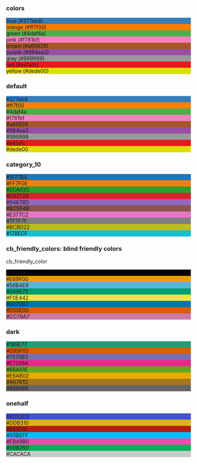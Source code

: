 
### colors
<div style="background-color: #377eb8;">blue (#377eb8)</div>
<div style="background-color: #ff7f00;">orange (#ff7f00)</div>
<div style="background-color: #4daf4a;">green (#4daf4a)</div>
<div style="background-color: #f781bf;">pink (#f781bf)</div>
<div style="background-color: #a65628;">brown (#a65628)</div>
<div style="background-color: #984ea3;">purple (#984ea3)</div>
<div style="background-color: #999999;">gray (#999999)</div>
<div style="background-color: #e41a1c;">red (#e41a1c)</div>
<div style="background-color: #dede00;">yellow (#dede00)</div>


### default
<div style="background-color: #377eb8;">#377eb8</div>
<div style="background-color: #ff7f00;">#ff7f00</div>
<div style="background-color: #4daf4a;">#4daf4a</div>
<div style="background-color: #f781bf;">#f781bf</div>
<div style="background-color: #a65628;">#a65628</div>
<div style="background-color: #984ea3;">#984ea3</div>
<div style="background-color: #999999;">#999999</div>
<div style="background-color: #e41a1c;">#e41a1c</div>
<div style="background-color: #dede00;">#dede00</div>

### category_10
<div style="background-color: #1F77B4;">#1F77B4</div>
<div style="background-color: #FF7F0E;">#FF7F0E</div>
<div style="background-color: #2CA02C;">#2CA02C</div>
<div style="background-color: #D62728;">#D62728</div>
<div style="background-color: #9467BD;">#9467BD</div>
<div style="background-color: #8C564B;">#8C564B</div>
<div style="background-color: #E377C2;">#E377C2</div>
<div style="background-color: #7F7F7F;">#7F7F7F</div>
<div style="background-color: #BCBD22;">#BCBD22</div>
<div style="background-color: #17BECF;">#17BECF</div>

### cb_friendly_colors: blind friendly colors
cb_friendly_color
<div style="background-color: #000000;">#000000</div>
<div style="background-color: #E69F00;">#E69F00</div>
<div style="background-color: #56B4E9;">#56B4E9</div>
<div style="background-color: #009E73;">#009E73</div>
<div style="background-color: #F0E442;">#F0E442</div>
<div style="background-color: #0072B2;">#0072B2</div>
<div style="background-color: #D55E00;">#D55E00</div>
<div style="background-color: #CC79A7;">#CC79A7</div>

### dark
<div style="background-color: #1B9E77;">#1B9E77</div>
<div style="background-color: #D95F02;">#D95F02</div>
<div style="background-color: #7570B3;">#7570B3</div>
<div style="background-color: #E7298A;">#E7298A</div>
<div style="background-color: #66A61E;">#66A61E</div>
<div style="background-color: #E6AB02;">#E6AB02</div>
<div style="background-color: #A6761D;">#A6761D</div>
<div style="background-color: #666666;">#666666</div>

### onehalf
<div style="background-color: #4053D3;">#4053D3</div>
<div style="background-color: #DDB310;">#DDB310</div>
<div style="background-color: #B51D14;">#B51D14</div>
<div style="background-color: #00BEFF;">#00BEFF</div>
<div style="background-color: #FB49B0;">#FB49B0</div>
<div style="background-color: #00B25D;">#00B25D</div>
<div style="background-color: #CACACA;">#CACACA</div>

